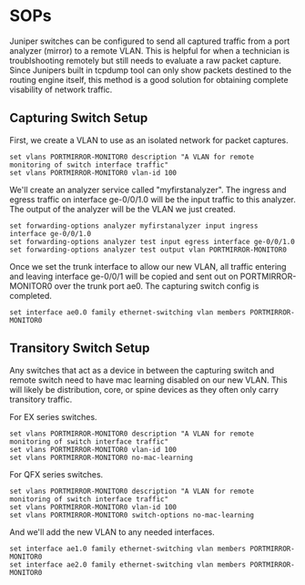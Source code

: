 # SOPs
Juniper switches can be configured to send all captured traffic from a port analyzer (mirror) to a remote VLAN. This is helpful for when a technician is troublshooting remotely but still needs to evaluate a raw packet capture. Since Junipers built in tcpdump tool can only show packets destined to the routing engine itself, this method is a good solution for obtaining complete visability of network traffic.

## Capturing Switch Setup
First, we create a VLAN to use as an isolated network for packet captures.
```
set vlans PORTMIRROR-MONITOR0 description "A VLAN for remote monitoring of switch interface traffic"
set vlans PORTMIRROR-MONITOR0 vlan-id 100
```

We'll create an analyzer service called "myfirstanalyzer". The ingress and egress traffic on interface ge-0/0/1.0 will be the input traffic to this analyzer.
The output of the analyzer will be the VLAN we just created.
```
set forwarding-options analyzer myfirstanalyzer input ingress interface ge-0/0/1.0
set forwarding-options analyzer test input egress interface ge-0/0/1.0
set forwarding-options analyzer test output vlan PORTMIRROR-MONITOR0
```

Once we set the trunk interface to allow our new VLAN, all traffic entering and leaving interface ge-0/0/1 will be copied and sent out on PORTMIRROR-MONITOR0 over the trunk port ae0. The capturing switch config is completed.
```
set interface ae0.0 family ethernet-switching vlan members PORTMIRROR-MONITOR0
```
## Transitory Switch Setup
Any switches that act as a device in between the capturing switch and remote switch need to have mac learning disabled on our new VLAN. This will likely be distribution, core, or spine devices as they often only carry transitory traffic.  

For EX series switches.
```
set vlans PORTMIRROR-MONITOR0 description "A VLAN for remote monitoring of switch interface traffic"
set vlans PORTMIRROR-MONITOR0 vlan-id 100
set vlans PORTMIRROR-MONITOR0 no-mac-learning
```
For QFX series switches.
```
set vlans PORTMIRROR-MONITOR0 description "A VLAN for remote monitoring of switch interface traffic"
set vlans PORTMIRROR-MONITOR0 vlan-id 100
set vlans PORTMIRROR-MONITOR0 switch-options no-mac-learning
```

And we'll add the new VLAN to any needed interfaces.
```
set interface ae1.0 family ethernet-switching vlan members PORTMIRROR-MONITOR0
set interface ae2.0 family ethernet-switching vlan members PORTMIRROR-MONITOR0
```
